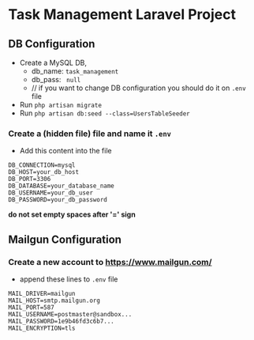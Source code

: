 # Task Management Laravel Project

## DB Configuration 
* Create a MySQL DB, 
    * db_name: ```task_management``` 
    * db_pass: ``` null```
    * // if you want to change DB configuration you should do it on ```.env``` file
* Run ```php artisan migrate```
* Run ```php artisan db:seed --class=UsersTableSeeder```

### Create a (hidden file) file and name it ```.env``` 
* Add this content into the file
``` 
DB_CONNECTION=mysql
DB_HOST=your_db_host
DB_PORT=3306
DB_DATABASE=your_database_name
DB_USERNAME=your_db_user
DB_PASSWORD=your_db_password
```
**do not set empty spaces after '=' sign**
## Mailgun Configuration 
### Create a new account to https://www.mailgun.com/ 
* append these lines to ```.env``` file
```
MAIL_DRIVER=mailgun
MAIL_HOST=smtp.mailgun.org
MAIL_PORT=587
MAIL_USERNAME=postmaster@sandbox...
MAIL_PASSWORD=1e9b46fd3c6b7...
MAIL_ENCRYPTION=tls
```
